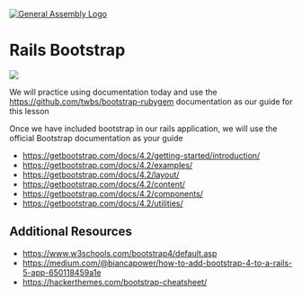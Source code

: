 [![General Assembly Logo](https://camo.githubusercontent.com/1a91b05b8f4d44b5bbfb83abac2b0996d8e26c92/687474703a2f2f692e696d6775722e636f6d2f6b6538555354712e706e67)](https://generalassemb.ly/education/web-development-immersive)

# Rails Bootstrap

![](https://camo.githubusercontent.com/e74745a18b7db9480c7313945864990dbb264eae/68747470733a2f2f6d656d6567656e657261746f722e6e65742f696d672f696e7374616e6365732f36363436333032362e6a7067)

We will practice using documentation today and use the https://github.com/twbs/bootstrap-rubygem documentation as our guide for this lesson

Once we have included bootstrap in our rails application, we will use the official Bootstrap documentation as your guide

- https://getbootstrap.com/docs/4.2/getting-started/introduction/
- https://getbootstrap.com/docs/4.2/examples/
- https://getbootstrap.com/docs/4.2/layout/
- https://getbootstrap.com/docs/4.2/content/
- https://getbootstrap.com/docs/4.2/components/
- https://getbootstrap.com/docs/4.2/utilities/

## Additional Resources

- https://www.w3schools.com/bootstrap4/default.asp
- https://medium.com/@biancapower/how-to-add-bootstrap-4-to-a-rails-5-app-650118459a1e
- https://hackerthemes.com/bootstrap-cheatsheet/

